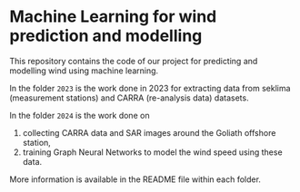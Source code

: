 # Machine Learning for wind prediction and modelling

This repository contains the code of our project for predicting and modelling wind using machine learning. 

In the folder `2023` is the work done in 2023 for extracting data from seklima (measurement stations) and CARRA (re-analysis data) datasets.

In the folder `2024` is the work done on 
1) collecting CARRA data and SAR images around the Goliath offshore station,
2) training Graph Neural Networks to model the wind speed using these data.

More information is available in the README file within each folder.
